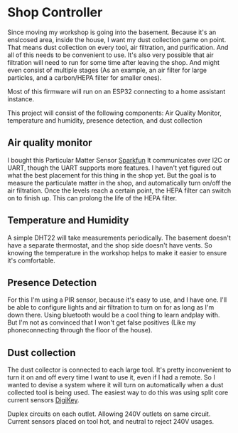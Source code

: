 # Shop Controller

Since moving my workshop is going into the basement. Because it's an enslcosed area, inside the house, I want my dust collection game on point. That means dust collection on every tool, air filtration, and purification. And all of this needs to be convenient to use. It's also very possible that air filtration will need to run for some time after leaving the shop. And might even consist of multiple stages (As an example, an air filter for large particles, and a carbon/HEPA filter for smaller ones). 


Most of this firmware will run on an ESP32 connecting to a home assistant instance. 

This project will consist of the following components: Air Quality Monitor, temperature and humidity, presence detection, and dust collection 

## Air quality monitor

I bought this Particular Matter Sensor [Sparkfun](https://www.sparkfun.com/products/15103) It communicates over I2C or UART, though the UART supports more features. I haven't yet figured out what the best placement for this thing in the shop yet. But the goal is to measure the particulate matter in the shop, and automatically turn on/off the air filtration. Once the levels reach a certain point, the HEPA filter can switch on to finish up. This can prolong the life of the HEPA filter. 

## Temperature and Humidity 

A simple DHT22 will take measurements periodically. The basement doesn't have a separate thermostat, and the shop side doesn't have vents. So knowing the temperature in the workshop helps to make it easier to ensure it's comfortable. 

## Presence Detection

For this I'm using a PIR sensor, because it's easy to use, and I have one. I'll be able to configure lights and air filtration to turn on for as long as I'm down there. Using bluetooth would be a cool thing to learn andplay with. But I'm not as convinced that I won't get false positives (Like my phoneconnecting through the floor of the house). 

## Dust collection

The dust collector is connected to each large tool. It's pretty inconvenient to turn it on and off every time I want to use it, even if I had a remote. So I wanted to devise a system where it will turn on automatically when a dust collected tool is being used. The easiest way to do this was using split core current sensors [DigiKey](https://www.digikey.com/short/mbn82cdr). 

Duplex circuits on each outlet. Allowing 240V outlets on same circuit. Current sensors placed on tool hot, and neutral to reject 240V usages. 


